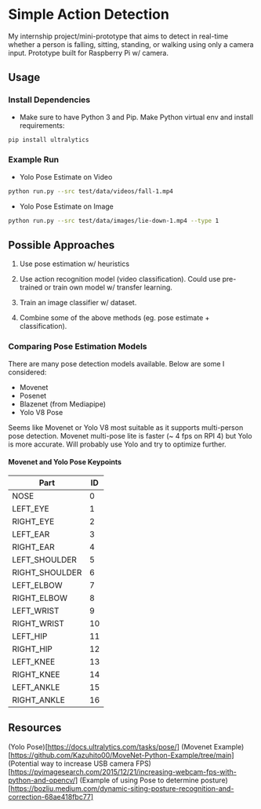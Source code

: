 # Simple Action Detection
My internship project/mini-prototype that aims to detect in real-time whether a person is falling, sitting, standing, or walking using only a camera input. Prototype built for Raspberry Pi w/ camera.

## Usage
### Install Dependencies
- Make sure to have Python 3 and Pip. Make Python virtual env and install requirements:
``` bash
pip install ultralytics

```

### Example Run
-  Yolo Pose Estimate on Video
```bash
python run.py --src test/data/videos/fall-1.mp4
```

- Yolo Pose Estimate on Image
```bash
python run.py --src test/data/images/lie-down-1.mp4 --type 1
```


## Possible Approaches
1. Use pose estimation w/ heuristics

2. Use action recognition model (video classification). Could use pre-trained or train own model w/ transfer learning.

3. Train an image classifier w/ dataset.

4. Combine some of the above methods (eg. pose estimate + classification).

### Comparing Pose Estimation Models
There are many pose detection models available. Below are some I considered:
- Movenet
- Posenet
- Blazenet (from Mediapipe)
- Yolo V8 Pose

Seems like Movenet or Yolo V8 most suitable as it supports multi-person pose detection. Movenet multi-pose lite is faster (~ 4 fps on RPI 4) but Yolo is more accurate. Will probably use Yolo and try to optimize further. 

#### Movenet and Yolo Pose Keypoints

<!-- |Id |	Part|
|---|---|
|0|	nose|
|1| 	leftEye
|2| 	rightEye
|3| 	leftEar
|4| 	rightEar
|5| 	leftShoulder
|6| 	rightShoulder
|7| 	leftElbow
|8| 	rightElbow
|9| 	leftWrist
|10| 	rightWrist
|11| 	leftHip
|12| 	rightHip
|13| 	leftKnee
|14| 	rightKnee
|15| 	leftAnkle
|16| 	rightAnkle -->

|Part|ID|
|-|-|
|NOSE|           0|
|LEFT_EYE|       1|
|RIGHT_EYE|      2|
|LEFT_EAR|       3|
|RIGHT_EAR|      4|
|LEFT_SHOULDER|  5|
|RIGHT_SHOULDER| 6|
|LEFT_ELBOW|     7|
|RIGHT_ELBOW|    8|
|LEFT_WRIST|     9|
|RIGHT_WRIST|    10|
|LEFT_HIP|       11|
|RIGHT_HIP|      12|
|LEFT_KNEE|      13|
|RIGHT_KNEE|     14|
|LEFT_ANKLE|     15|
|RIGHT_ANKLE|    16|


## Resources
(Yolo Pose)[https://docs.ultralytics.com/tasks/pose/]
(Movenet Example)[https://github.com/Kazuhito00/MoveNet-Python-Example/tree/main]
(Potential way to increase USB camera FPS)[https://pyimagesearch.com/2015/12/21/increasing-webcam-fps-with-python-and-opencv/]
(Example of using Pose to determine posture)[https://bozliu.medium.com/dynamic-siting-posture-recognition-and-correction-68ae418fbc77]